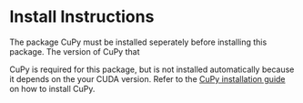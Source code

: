 
# Install Instructions
The package CuPy must be installed seperately before installing this package. The version of CuPy that 

CuPy is required for this package, but is not installed automatically because it depends on the your CUDA version. Refer to the [CuPy installation guide](https://docs.cupy.dev/en/stable/install.html) on how to install CuPy.